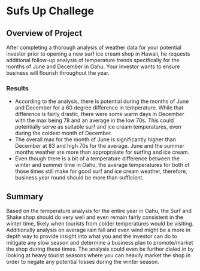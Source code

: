 # Sufs Up Challege

## Overview of Project

After completing a thorough analysis of weather data for your potential investor prior to opening a new surf ice cream shop in Hawaii, he requests additional follow-up analysis of temperature trends specifically for the months of June and December in Oahu. Your investor wants to ensure business will flourish throughout the year. 

### Results

  * According to the analysis, there is potential during the months of June and December for a 60 degree difference in temperature. While that difference is fairly drastic, there were some warm days in December with the max being 78 and an average in the low 70s. This could potentially serve as suitable surf and ice cream temperatures, even during the coldest month of December. 
  * The overall max for the month of June is significantly higher than December at 83 and high 70s for the average. June and the summer months weather are more than appropraiate for surfing and ice cream.
  * Even though there is a bit of a temperature difference between the winter and summer time in Oahu, the average temperatures for both of those times still make for good surf and ice cream weather, therefore, business year round should be more than sufficient. 

## Summary

Based on the temperature analysis for the entire year in Oahu, the Surf and Shake shop should do very well and even remain fairly consistent in the winter time, likely when tourists from colder temperatures would be visiting. Additionally analysis on average rain fall and even wind might be a more in depth way to provide insight into what you and the investor can do to mitigate any slow season and determine a business plan to promote/market the shop during these times. The analysis could even be further dialed in by looking at heavy tourist seasons where you can heavily market the shop in order to negate any potential losses during the winter season.

